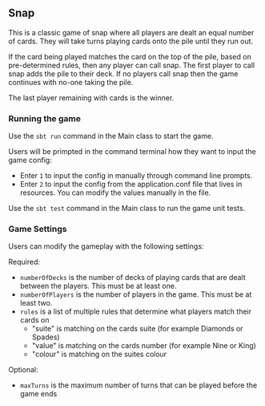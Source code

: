## Snap

This is a classic game of snap where all players are dealt an equal number of cards. They will take turns playing cards onto the pile until they run out.

If the card being played matches the card on the top of the pile, based on pre-determined rules, then any player can call snap. The first player to call snap adds the pile to their deck. If no players call snap then the game continues with no-one taking the pile.

The last player remaining with cards is the winner.

### Running the game

Use the `sbt run` command in the Main class to start the game.

Users will be primpted in the command terminal how they want to input the game config:
- Enter `1` to input the config in manually through command line prompts.
- Enter `2` to input the config from the application.conf file that lives in resources. You can modify the values manually in the file.

Use the `sbt test` command in the Main class to run the game unit tests.

### Game Settings

Users can modify the gameplay with the following settings:

Required:
- `numberOfDecks` is the number of decks of playing cards that are dealt between the players. This must be at least one.
- `numberOfPlayers` is the number of players in the game. This must be at least two.
- `rules` is a list of multiple rules that determine what players match their cards on
  - "suite" is matching on the cards suite (for example Diamonds or Spades)
  - "value" is matching on the cards number (for example Nine or King)
  - "colour" is matching on the suites colour

Optional:
- `maxTurns` is the maximum number of turns that can be played before the game ends
